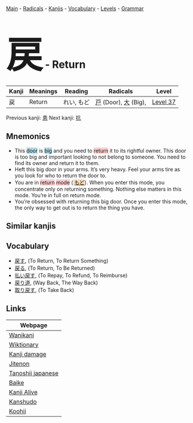 <style> bigfont {font-size: 100px}</style>
[Main](../index.md) -
[Radicals](../radicals.md) -
[Kanjis](../kanjis.md) -
[Vocabulary](../vocabulary.md) -
[Levels](../levels.md) -
[Grammar](../grammar.md)
# <bigfont> 戻</bigfont> - Return 

| Kanji | Meanings | Reading | Radicals | Level |
| --- | --- | --- | --- | --- |
| 戻 | Return | れい, もど | [戸](../radicals/戸.md) (Door), [大](../radicals/大.md) (Big),  | [Level 37](../levels/wk_level37.md) |

Previous kanji: [患](患.md) Next kanji: [抗](抗.md) 

## Mnemonics
 * This <span style="background-color:#ADD8E6"> door</span> is <span style="background-color:#ADD8E6"> big</span> and you need to <span style="background-color:#ffcccb"> return</span> it to its rightful owner. This door is too big and important looking to not belong to someone. You need to find its owner and return it to them.
* Heft this big door in your arms. It’s very heavy. Feel your arms tire as you look for who to return the door to.
* You are in <span style="background-color:#ffcccb"> return</span> <span style="background-color:#ffcccb"> mode</span> (<span style="background-color:#fed8b1"> [もど](https://jisho.org/search/もど)</span>). When you enter this mode, you concentrate only on returning something. Nothing else matters in this mode. You’re in full on return mode.
* You’re obsessed with returning this big door. Once you enter this mode, the only way to get out is to return the thing you have.


## Similar kanjis
 


## Vocabulary
 * [戻す](../vocabulary/戻.md), (To Return, To Return Something)
* [戻る](../vocabulary/戻.md), (To Return, To Be Returned)
* [払い戻す](../vocabulary/戻.md), (To Repay, To Refund, To Reimburse)
* [戻り道](../vocabulary/戻.md), (Way Back, The Way Back)
* [取り戻す](../vocabulary/戻.md), (To Take Back)



## Links 

| Webpage |
| --- |
| [Wanikani          ](https://www.wanikani.com/kanji/戻) |
| [Wiktionary        ](https://en.wiktionary.org/wiki/戻) |
| [Kanji damage      ](http://www.kanjidamage.com/kanji/search?utf8=✓&q=戻) |
| [Jitenon           ](https://jitenon.com/kanji/戻) |
| [Tanoshii japanese ](https://www.tanoshiijapanese.com/dictionary/kanji.cfm?k=戻) |
| [Baike             ](https://baike.baidu.com/item/戻) |
| [Kanji Alive       ](https://app.kanjialive.com/戻) |
| [Kanshudo          ](https://www.kanshudo.com/searchmn?q=戻) |
| [Koohii            ](https://kanji.koohii.com/study/kanji/戻) |
